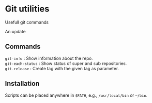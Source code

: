 Git utilities
================================

Usefull git commands

An update

Commands
-----------------------------------------
`git-info` : Show information about the repo. <br/>
`git-each-status` : Show status of super and sub repositories. <br/>
`git-release` : Create tag with the given tag as parameter. <br/>

Installation
-----------------------------------------
Scripts can be placed anywhere in `$PATH`, e.g., `/usr/local/bin` or `~/bin`.
